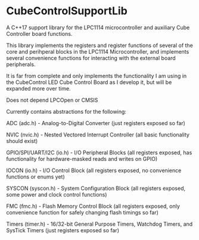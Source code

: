 # CubeControlSupportLib
A C++17 support library for the LPC1114 microcontroller and auxiliary Cube Controller board functions.

This library implements the registers and register functions of several of the core and perihperal blocks in the LPC1114 Microcontroller, and implements several convenience functions for interacting with the external board peripherals.

It is far from complete and only implements the functionality I am using in the CubeControl LED Cube Control Board as I develop it, but will be expanded more over time.

Does not depend LPCOpen or CMSIS


Currently contains abstractions for the following:

ADC (adc.h) - Analog-to-Digital Converter (just registers exposed so far)

NVIC (nvic.h) - Nested Vectored Interrupt Controller (all basic functionality should exist)

GPIO/SPI/UART/I2C (io.h) - I/O Peripheral Blocks (all registers exposed, has functionality for hardware-masked reads and writes on GPIO)

IOCON (io.h) - I/O Control Block (all registers exposed, no convenience functions or enums yet)

SYSCON (syscon.h) - System Configuration Block (all registers exposed, some power and clock control functions)

FMC (fmc.h) - Flash Memory Control Block (all registers exposed, only convenience function for safely changing flash timings so far)

Timers (timer.h) - 16/32-bit General Purpose Timers, Watchdog Timers, and SysTick Timers (just registers exposed so far)

